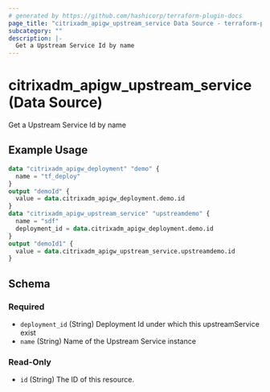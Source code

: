 ```yaml
---
# generated by https://github.com/hashicorp/terraform-plugin-docs
page_title: "citrixadm_apigw_upstream_service Data Source - terraform-provider-citrixadm"
subcategory: ""
description: |-
  Get a Upstream Service Id by name
---
```


# citrixadm_apigw_upstream_service (Data Source)

Get a Upstream Service Id by name

## Example Usage

```terraform
data "citrixadm_apigw_deployment" "demo" {
  name = "tf_deploy"
}
output "demoId" {
  value = data.citrixadm_apigw_deployment.demo.id
}
data "citrixadm_apigw_upstream_service" "upstreamdemo" {
  name = "sdf"
  deployment_id = data.citrixadm_apigw_deployment.demo.id
}
output "demoId1" {
  value = data.citrixadm_apigw_upstream_service.upstreamdemo.id
}
```

<!-- schema generated by tfplugindocs -->
## Schema

### Required

- `deployment_id` (String) Deployment Id under which this upstreamService exist
- `name` (String) Name of the Upstream Service instance

### Read-Only

- `id` (String) The ID of this resource.


